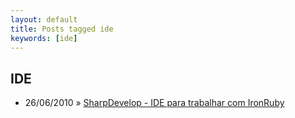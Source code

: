 ```yaml
---
layout: default
title: Posts tagged ide
keywords: [ide]
---
```

<h2 class="category">IDE</h2>
<ul class="posts">
<li>
<p>
<span class="date">26/06/2010</span> &raquo;
<a href="/blog/sharpdevelop-ide-para-trabalhar-com-ironruby">SharpDevelop - IDE para trabalhar com IronRuby</a>
</p>
</li>
</ul>
